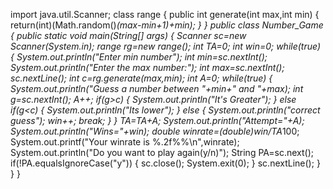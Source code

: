 import java.util.Scanner;
class range
{
public int generate(int max,int min)
{
return(int)(Math.random()*(max-min+1)+min);
}
}
public class Number_Game
{
public static void main(String[] args)
{
Scanner sc=new Scanner(System.in);
range rg=new range();
int TA=0;
int win=0;
while(true)
{
System.out.println("Enter min number");
int min=sc.nextInt();
System.out.println("Enter the max number:");
int max=sc.nextInt();
sc.nextLine();
int c=rg.generate(max,min);
int A=0;
while(true)
{
System.out.println("Guess a number between "+min+" and "+max);
int g=sc.nextInt();
A++;
if(g>c)
{
System.out.println("It's Greater");
}
else if(g<c)
{
System.out.println("Its lower");
}
else
{
System.out.println("correct guess");
win++;
break;
}
}
TA=TA+A;
System.out.println("Attempt="+A);
System.out.println("Wins="+win);
double winrate=(double)win/TA*100;
System.out.printf("Your winrate is %.2f%%\n",winrate);
System.out.println("Do you want to play again(y/n)");
String PA=sc.next();
if(!PA.equalsIgnoreCase("y"))
{
sc.close();
System.exit(0);
}
sc.nextLine();
}
}
}

